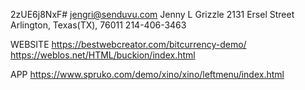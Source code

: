 

2zUE6j8NxF#
jengri@senduvu.com
Jenny L Grizzle
2131 Ersel Street
Arlington, Texas(TX), 76011
214-406-3463




WEBSITE
	https://bestwebcreator.com/bitcurrency-demo/
	https://weblos.net/HTML/buckion/index.html


APP
https://www.spruko.com/demo/xino/xino/leftmenu/index.html
